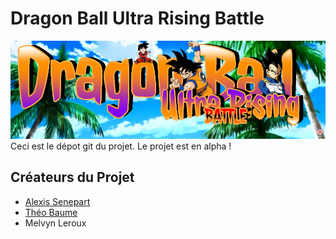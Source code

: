 # Dragon Ball Ultra Rising Battle
![Logo du jeu](header.png)
Ceci est le dépot git du projet.
Le projet est en alpha !
## Créateurs du Projet
- [Alexis Senepart](https://github.com/Kh4ru)
- [Théo Baume](https://github.com/Nasus02X)
- Melvyn Leroux
